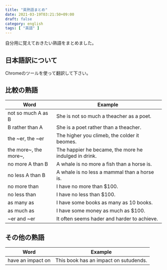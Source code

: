 ```yaml
---
title: "英熟語まとめ"
date: 2021-03-19T03:21:50+09:00
draft: false
category: english
tags: [ "英語" ]
---
```


自分用に覚えておきたい熟語をまとめました。

<!--more-->

## 日本語訳について
Chromeのツールを使って翻訳して下さい。

## 比較の熟語

| Word                  | Example                                               |
| --------------------- | ----------------------------------------------------- |
| not so much A as B    | She is not so much a theacher as a poet.              |
| B rather than A       | She is a poet rather than a theacher.                 |
| the ~er, the ~er      | The higher you climeb, the colder it beomes.          |
| the more~, the more~, | The happier he became, the more he indulged in drink. |
| no more A than B      | A whale is no more a fish than a horse is.            |
| no less A than B      | A whale is no less a mammal than a horse is.          |
| no more than          | I have no more than $100.                             |
| no less than          | I have no less than $100.                             |
| as many as            | I have some books as many as 10 books.                |
| as much as            | I have some money as much as $100.                    |
| ~er and ~er           | It often seems hader and harder to achieve.           |




## その他の熟語

| Word             | Example  |
| ----------------- | --- |
| have an impact on | This book has an impact on sutudends. |
